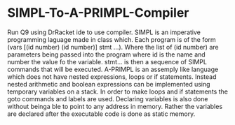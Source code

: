 # SIMPL-To-A-PRIMPL-Compiler
Run Q9 using DrRacket ide to use compiler. 
SIMPL is an imperative programming laguage made in class which.
Each program is of the form  (vars [(id number) (id number)] stmt ...).
Where the list of (id number) are parameters being passed into the program where id is the name and number the value fo the variable.
stmt... is then a sequence of SIMPL commands that will be executed.
A-PRIMPL is an assemply like language which does not have nested expressions, loops or if statements.
Instead nested arithmetic and boolean expressions can be implemented using temporary variables on a stack.
In order to make loops and if statements the goto commands and labels are used.
Declaring variables is also done without beinga ble to point to any address in memory. Rather the variables are declared after the executable code is done
as static memory.
